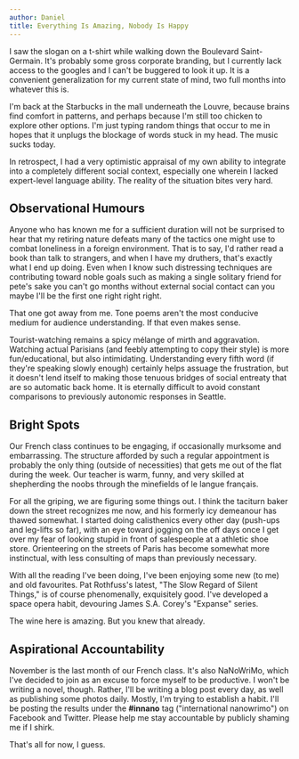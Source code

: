 ```yaml
---
author: Daniel
title: Everything Is Amazing, Nobody Is Happy
---
```


I saw the slogan on a t-shirt while walking down the Boulevard Saint-Germain.
It's probably some gross corporate branding, but I currently lack access to the
googles and I can't be buggered to look it up. It is a convenient generalization
for my current state of mind, two full months into whatever this is.

I'm back at the Starbucks in the mall underneath the Louvre, because brains find
comfort in patterns, and perhaps because I'm still too chicken to explore other
options. I'm just typing random things that occur to me in hopes that it unplugs
the blockage of words stuck in my head. The music sucks today.

In retrospect, I had a very optimistic appraisal of my own ability to integrate
into a completely different social context, especially one wherein I lacked
expert-level language ability. The reality of the situation bites very hard.

## Observational Humours

Anyone who has known me for a sufficient duration will not be surprised to hear
that my retiring nature defeats many of the tactics one might use to combat
loneliness in a foreign environment. That is to say, I'd rather read a book than
talk to strangers, and when I have my druthers, that's exactly what I end up
doing. Even when I know such distressing techniques are contributing toward
noble goals such as making a single solitary friend for pete's sake you can't go
months without external social contact can you maybe I'll be the first one right
right right.

That one got away from me. Tone poems aren't the most conducive medium for
audience understanding. If that even makes sense.

Tourist-watching remains a spicy mélange of mirth and aggravation. Watching
actual Parisians (and feebly attempting to copy their style) is more
fun/educational, but also intimidating. Understanding every fifth word (if
they're speaking slowly enough) certainly helps assuage the frustration, but it
doesn't lend itself to making those tenuous bridges of social entreaty that are
so automatic back home. It is eternally difficult to avoid constant comparisons
to previously autonomic responses in Seattle.

## Bright Spots

Our French class continues to be engaging, if occasionally murksome and
embarrassing. The structure afforded by such a regular appointment is probably
the only thing (outside of necessities) that gets me out of the flat during the
week. Our teacher is warm, funny, and very skilled at shepherding the noobs
through the minefields of le langue français.

For all the griping, we are figuring some things out. I think the taciturn baker
down the street recognizes me now, and his formerly icy demeanour has thawed
somewhat. I started doing calisthenics every other day (push-ups and leg-lifts
so far), with an eye toward jogging on the off days once I get over my fear of
looking stupid in front of salespeople at a athletic shoe store. Orienteering on
the streets of Paris has become somewhat more instinctual, with less consulting
of maps than previously necessary.

With all the reading I've been doing, I've been enjoying some new (to me) and
old favourites. Pat Rothfuss's latest, "The Slow Regard of Silent Things," is of
course phenomenally, exquisitely good. I've developed a space opera habit,
devouring James S.A. Corey's "Expanse" series.

The wine here is amazing. But you knew that already.

## Aspirational Accountability

November is the last month of our French class. It's also NaNoWriMo, which I've
decided to join as an excuse to force myself to be productive. I won't be
writing a novel, though. Rather, I'll be writing a blog post every day, as well
as publishing some photos daily. Mostly, I'm trying to establish a habit. I'll
be posting the results under the **#innano** tag ("international nanowrimo") on
Facebook and Twitter. Please help me stay accountable by publicly shaming me if
I shirk.

That's all for now, I guess.
